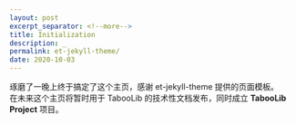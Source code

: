 ```yaml
---
layout: post
excerpt_separator: <!--more-->
title: Initialization
description: _
permalink: et-jekyll-theme/
date: 2020-10-03
---
```


琢磨了一晚上终于搞定了这个主页，感谢 et-jekyll-theme 提供的页面模板。  
在未来这个主页将暂时用于 TabooLib 的技术性文档发布，同时成立 __TabooLib Project__ 项目。
